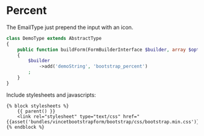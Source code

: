 Percent
=======

The EmailType just prepend the input with an icon.


```php
class DemoType extends AbstractType
{
    public function buildForm(FormBuilderInterface $builder, array $options)
    {
        $builder
            ->add('demoString', 'bootstrap_percent')
        ;
    }
}
```

Include stylesheets and javascripts:
```twig
{% block stylesheets %}
    {{ parent() }}
    <link rel="stylesheet" type="text/css" href="{{asset('bundles/vincetbootstrapform/bootstrap/css/bootstrap.min.css')}}">
{% endblock %}
```
